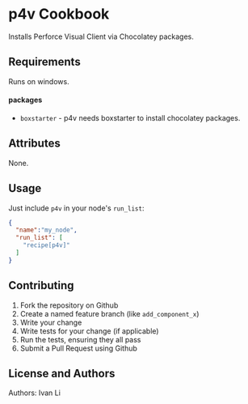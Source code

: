 p4v Cookbook
============
Installs Perforce Visual Client via Chocolatey packages.

Requirements
------------
Runs on windows.

#### packages
- `boxstarter` - p4v needs boxstarter to install chocolatey packages.

Attributes
----------
None.

Usage
-----
Just include `p4v` in your node's `run_list`:

```json
{
  "name":"my_node",
  "run_list": [
    "recipe[p4v]"
  ]
}
```

Contributing
------------
1. Fork the repository on Github
2. Create a named feature branch (like `add_component_x`)
3. Write your change
4. Write tests for your change (if applicable)
5. Run the tests, ensuring they all pass
6. Submit a Pull Request using Github

License and Authors
-------------------
Authors: Ivan Li

